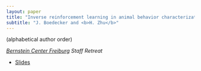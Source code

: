 ```yaml
---
layout: paper
title: "Inverse reinforcement learning in animal behavior characterization"
subtitle: "J. Boedecker and <b>H. Zhu</b>"
---
```


(alphabetical author order)

<em><a href="https://www.bcf.uni-freiburg.de/">Bernstein Center Freiburg</a> Staff Retreat</em>
<ul>
    <li><p><a href="/pdf/bcf2024miirl.pdf">Slides</a></p></li>
</ul>
